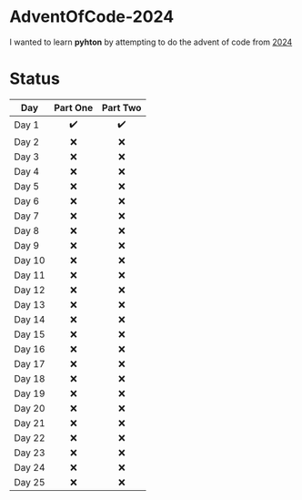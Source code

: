 # AdventOfCode-2024

I wanted to learn **pyhton** by attempting to do the advent of code from [2024](https://adventofcode.com/2024)

# Status

| Day  | Part One | Part Two | 
|---|:---:|:---:|
| Day 1| :heavy_check_mark: | :heavy_check_mark: |
| Day 2| :x: | :x: |
| Day 3| :x: | :x: |
| Day 4| :x: | :x: |
| Day 5| :x: | :x: |
| Day 6| :x: | :x: |
| Day 7| :x: | :x: |
| Day 8| :x: | :x: |
| Day 9| :x: | :x: |
| Day 10| :x: | :x: |
| Day 11| :x: | :x: |
| Day 12| :x: | :x: |
| Day 13| :x: | :x: |
| Day 14| :x: |  :x:|
| Day 15|  :x:|  :x:|
| Day 16|  :x:|  :x:|
| Day 17|  :x:| :x: |
| Day 18|  :x:| :x: |
| Day 19|  :x:|  :x:|
| Day 20|  :x:|  :x:|
| Day 21|:x: |:x: |
| Day 22|:x: |:x: |
| Day 23| :x:| :x:|
| Day 24| :x:| :x:|
| Day 25| :x:|:x: |
